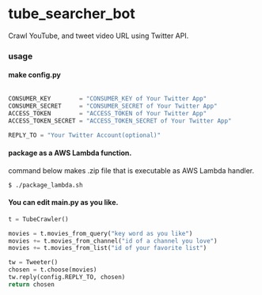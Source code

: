 # tube_searcher_bot

Crawl YouTube, and tweet video URL using Twitter API.

### usage

#### make config.py

```config.py

CONSUMER_KEY        = "CONSUMER_KEY of Your Twitter App"
CONSUMER_SECRET     = "CONSUMER_SECRET of Your Twitter App"
ACCESS_TOKEN        = "ACCESS_TOKEN of Your Twitter App"
ACCESS_TOKEN_SECRET = "ACCESS_TOKEN_SECRET of Your Twitter App"

REPLY_TO = "Your Twitter Account(optional)"

```

#### package as a AWS Lambda function.

command below makes .zip file that is executable as AWS Lambda handler.

```
$ ./package_lambda.sh
```

#### You can edit main.py as you like.

```main.py
t = TubeCrawler()

movies = t.movies_from_query("key word as you like")
movies += t.movies_from_channel("id of a channel you love")
movies += t.movies_from_list("id of your favorite list")

tw = Tweeter()
chosen = t.choose(movies)
tw.reply(config.REPLY_TO, chosen)
return chosen
```
